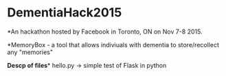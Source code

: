 # DementiaHack2015

*An hackathon hosted by Facebook in Toronto, ON on Nov 7-8 2015.

*MemoryBox - a tool that allows indiviuals with dementia to store/recollect any "memories" 

**Descp of files***
hello.py ->  simple test of Flask in python
